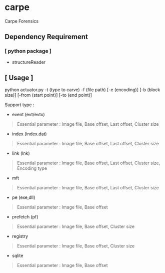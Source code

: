 # carpe
Carpe Forensics

## Dependency Requirement
### [ python package ]
* structureReader

## [ Usage ]
python actuator.py -t (type to carve) -f (file path) [-e (encoding)] [-b (block size)] [-from (start point)] [-to (end point)] 

Support type :

* event (evt/evtx)
> Essential parameter : 
> Image file, Base offset, Last offset, Cluster size

* index (index.dat)
> Essential parameter : 
> Image file, Base offset, Last offset, Cluster size

* link (lnk)
> Essential parameter : 
> Image file, Base offset, Last offset, Cluster size, Encoding type

* mft
> Essential parameter :
> Image file, Base offset, Last offset, Cluster size

* pe (exe,dll)
> Essential parameter : 
> Image file, Base offset

* prefetch (pf)
> Essential parameter : 
> Image file, Base offset, Cluster size

* registry
> Essential parameter : 
> Image file, Base offset, Cluster size

* sqlite
> Essential parameter : 
> Image file, Base offset

